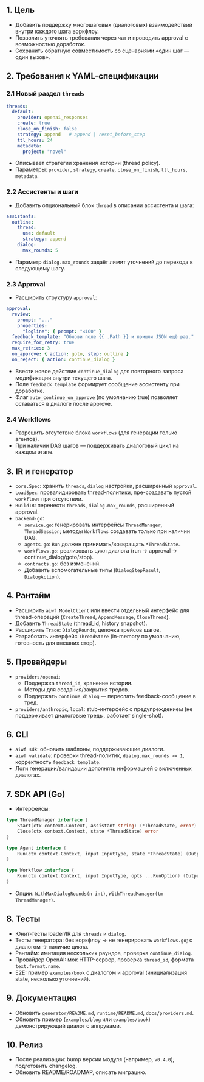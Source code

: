 
## 1. Цель
- Добавить поддержку многошаговых (диалоговых) взаимодействий внутри каждого шага воркфлоу.
- Позволить уточнять требования через чат и проводить approval с возможностью доработок.
- Сохранить обратную совместимость со сценариями «один шаг — один вызов».

## 2. Требования к YAML-спецификации
### 2.1 Новый раздел `threads`
```yaml
threads:
  default:
    provider: openai_responses
    create: true
    close_on_finish: false
    strategy: append   # append | reset_before_step
    ttl_hours: 24
    metadata:
      project: "novel"
```
- Описывает стратегии хранения истории (thread policy).
- Параметры: `provider`, `strategy`, `create`, `close_on_finish`, `ttl_hours`, `metadata`.

### 2.2 Ассистенты и шаги
- Добавить опциональный блок `thread` в описании ассистента и шага:
```yaml
assistants:
  outline:
    thread:
      use: default
      strategy: append
    dialog:
      max_rounds: 5
```
- Параметр `dialog.max_rounds` задаёт лимит уточнений до перехода к следующему шагу.

### 2.3 Approval
- Расширить структуру `approval`:
```yaml
approval:
  review:
    prompt: "..."
    properties:
      "logline": { prompt: "≤160" }
  feedback_template: "Обнови поле {{ .Path }} и пришли JSON ещё раз."
  require_for_retry: true
  max_retries: 3
  on_approve: { action: goto, step: outline }
  on_reject: { action: continue_dialog }
```
- Ввести новое действие `continue_dialog` для повторного запроса модификации внутри текущего шага.
- Поле `feedback_template` формирует сообщение ассистенту при доработке.
- Флаг `auto_continue_on_approve` (по умолчанию true) позволяет оставаться в диалоге после approve.

### 2.4 Workflows
- Разрешить отсутствие блока `workflows` (для генерации только агентов).
- При наличии DAG шагов — поддерживать диалоговый цикл на каждом этапе.

## 3. IR и генератор
- `core.Spec`: хранить `threads`, `dialog` настройки, расширенный `approval`.
- `LoadSpec`: провалидировать thread-политики, пре-создавать пустой `workflows` при отсутствии.
- `BuildIR`: перенести `threads`, `dialog.max_rounds`, расширенный approval.
- `backend-go`:
  - `service.go`: генерировать интерфейсы `ThreadManager`, `ThreadSession`; методы `Workflows` создавать только при наличии DAG.
  - `agents.go`: `Run` должен принимать/возвращать `*ThreadState`.
  - `workflows.go`: реализовать цикл диалога (run → approval → continue_dialog/goto/stop).
  - `contracts.go`: без изменений.
  - Добавить вспомогательные типы (`DialogStepResult`, `DialogAction`).

## 4. Рантайм
- Расширить `aiwf.ModelClient` или ввести отдельный интерфейс для thread-операций (`CreateThread`, `AppendMessage`, `CloseThread`).
- Добавить `ThreadState` (thread_id, history snapshot).
- Расширить `Trace`: `DialogRounds`, цепочка трейсов шагов.
- Разработать интерфейс `ThreadStore` (in-memory по умолчанию, готовность для внешних стор).

## 5. Провайдеры
- `providers/openai`:
  - Поддержка `thread_id`, хранение истории.
  - Методы для создания/закрытия тредов.
  - Поддержать `continue_dialog` — переслать feedback-сообщение в тред.
- `providers/anthropic`, `local`: stub-интерфейс с предупреждением (не поддерживает диалоговые треды, работает single-shot).

## 6. CLI
- `aiwf sdk`: обновить шаблоны, поддерживающие диалоги.
- `aiwf validate`: проверки thread-политик, `dialog.max_rounds >= 1`, корректность `feedback_template`.
- Логи генерации/валидации дополнять информацией о включенных диалогах.

## 7. SDK API (Go)
- Интерфейсы:
```go
type ThreadManager interface {
    Start(ctx context.Context, assistant string) (*ThreadState, error)
    Close(ctx context.Context, state *ThreadState) error
}

type Agent interface {
    Run(ctx context.Context, input InputType, state *ThreadState) (OutputType, *ThreadState, *aiwf.Trace, error)
}

type Workflow interface {
    Run(ctx context.Context, input InputType, opts ...RunOption) (OutputType, *aiwf.Trace, error)
}
```
- Опции: `WithMaxDialogRounds(n int)`, `WithThreadManager(tm ThreadManager)`.

## 8. Тесты
- Юнит-тесты loader/IR для `threads` и `dialog`.
- Тесты генератора: без воркфлоу → не генерировать `workflows.go`; с диалогом → наличие цикла.
- Рантайм: имитация нескольких раундов, проверка `continue_dialog`.
- Провайдер OpenAI: мок HTTP-сервер, проверка `thread_id`, формата `text.format.name`.
- E2E: пример `examples/book` с диалогом и approval (инициализация state, несколько уточнений).

## 9. Документация
- Обновить `generator/README.md`, `runtime/README.md`, `docs/providers.md`.
- Обновить пример (`examples/blog` или `examples/book`) демонстрирующий диалог с аппрувами.

## 10. Релиз
- После реализации: bump версии модуля (например, `v0.4.0`), подготовить changelog.
- Обновить README/ROADMAP, описать миграцию.

